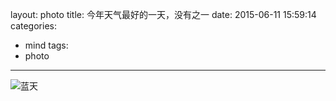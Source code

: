layout: photo
title: 今年天气最好的一天，没有之一
date: 2015-06-11 15:59:14
categories:
- mind
tags:
- photo

---
![蓝天](http://7xjopn.com1.z0.glb.clouddn.com/greatday.jpg)
